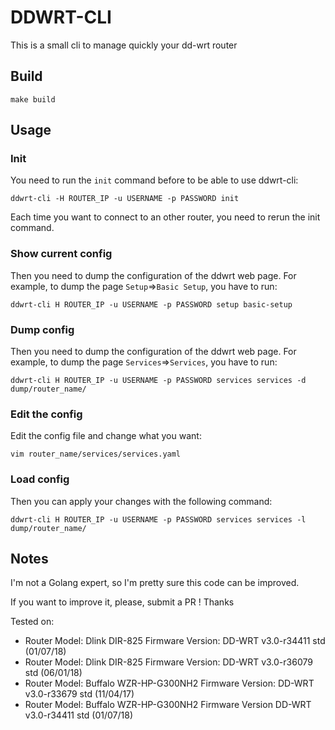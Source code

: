 # DDWRT-CLI

This is a small cli to manage quickly your dd-wrt router

## Build

```
make build
```

## Usage

### Init

You need to run the `init` command before to be able to use ddwrt-cli:
```
ddwrt-cli -H ROUTER_IP -u USERNAME -p PASSWORD init
```

Each time you want to connect to an other router, you need to rerun the init command.

### Show current config

Then you need to dump the configuration of the ddwrt web page.
For example, to dump the page `Setup`=>`Basic Setup`, you have to run:
```
ddwrt-cli H ROUTER_IP -u USERNAME -p PASSWORD setup basic-setup
```

### Dump config

Then you need to dump the configuration of the ddwrt web page.
For example, to dump the page `Services`=>`Services`, you have to run:
```
ddwrt-cli H ROUTER_IP -u USERNAME -p PASSWORD services services -d dump/router_name/
```

### Edit the config

Edit the config file and change what you want:
```
vim router_name/services/services.yaml
```

### Load config

Then you can apply your changes with the following command:
```
ddwrt-cli H ROUTER_IP -u USERNAME -p PASSWORD services services -l dump/router_name/
```


## Notes

I'm not a Golang expert, so I'm pretty sure this code can be improved.

If you want to improve it, please, submit a PR ! Thanks

Tested on:
* Router Model: Dlink DIR-825
  Firmware Version: DD-WRT v3.0-r34411 std (01/07/18)
* Router Model: Dlink DIR-825
  Firmware Version: DD-WRT v3.0-r36079 std (06/01/18)
* Router Model: Buffalo WZR-HP-G300NH2
  Firmware Version: DD-WRT v3.0-r33679 std (11/04/17)
* Router Model: Buffalo WZR-HP-G300NH2
  Firmware Version DD-WRT v3.0-r34411 std (01/07/18)

